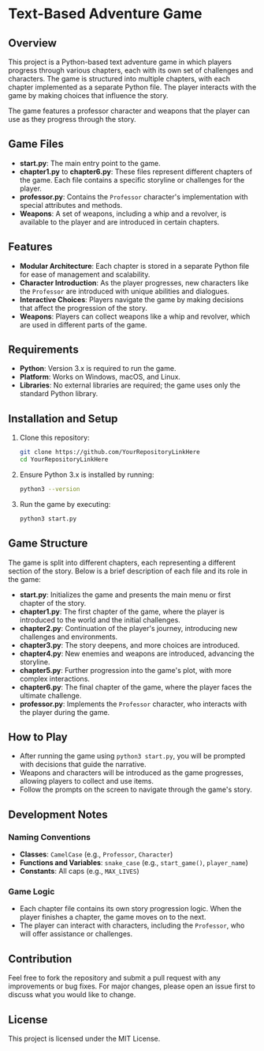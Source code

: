 # Text-Based Adventure Game

## Overview
This project is a Python-based text adventure game in which players progress through various chapters, each with its own set of challenges and characters. The game is structured into multiple chapters, with each chapter implemented as a separate Python file. The player interacts with the game by making choices that influence the story.

The game features a professor character and weapons that the player can use as they progress through the story.

## Game Files
- **start.py**: The main entry point to the game.
- **chapter1.py** to **chapter6.py**: These files represent different chapters of the game. Each file contains a specific storyline or challenges for the player.
- **professor.py**: Contains the `Professor` character's implementation with special attributes and methods.
- **Weapons**: A set of weapons, including a whip and a revolver, is available to the player and are introduced in certain chapters.

## Features
- **Modular Architecture**: Each chapter is stored in a separate Python file for ease of management and scalability.
- **Character Introduction**: As the player progresses, new characters like the `Professor` are introduced with unique abilities and dialogues.
- **Interactive Choices**: Players navigate the game by making decisions that affect the progression of the story.
- **Weapons**: Players can collect weapons like a whip and revolver, which are used in different parts of the game.

## Requirements
- **Python**: Version 3.x is required to run the game.
- **Platform**: Works on Windows, macOS, and Linux.
- **Libraries**: No external libraries are required; the game uses only the standard Python library.

## Installation and Setup
1. Clone this repository:
   ```bash
   git clone https://github.com/YourRepositoryLinkHere
   cd YourRepositoryLinkHere
   ```
2. Ensure Python 3.x is installed by running:
   ```bash
   python3 --version
   ```

3. Run the game by executing:
   ```bash
   python3 start.py
   ```

## Game Structure
The game is split into different chapters, each representing a different section of the story. Below is a brief description of each file and its role in the game:

- **start.py**: Initializes the game and presents the main menu or first chapter of the story.
- **chapter1.py**: The first chapter of the game, where the player is introduced to the world and the initial challenges.
- **chapter2.py**: Continuation of the player's journey, introducing new challenges and environments.
- **chapter3.py**: The story deepens, and more choices are introduced.
- **chapter4.py**: New enemies and weapons are introduced, advancing the storyline.
- **chapter5.py**: Further progression into the game's plot, with more complex interactions.
- **chapter6.py**: The final chapter of the game, where the player faces the ultimate challenge.
- **professor.py**: Implements the `Professor` character, who interacts with the player during the game.

## How to Play
- After running the game using `python3 start.py`, you will be prompted with decisions that guide the narrative.
- Weapons and characters will be introduced as the game progresses, allowing players to collect and use items.
- Follow the prompts on the screen to navigate through the game's story.

## Development Notes
### Naming Conventions
- **Classes**: `CamelCase` (e.g., `Professor`, `Character`)
- **Functions and Variables**: `snake_case` (e.g., `start_game()`, `player_name`)
- **Constants**: All caps (e.g., `MAX_LIVES`)

### Game Logic
- Each chapter file contains its own story progression logic. When the player finishes a chapter, the game moves on to the next.
- The player can interact with characters, including the `Professor`, who will offer assistance or challenges.

## Contribution
Feel free to fork the repository and submit a pull request with any improvements or bug fixes. For major changes, please open an issue first to discuss what you would like to change.

## License
This project is licensed under the MIT License.
